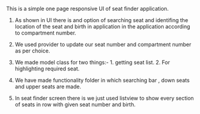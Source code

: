 This is a simple one page responsive UI of seat finder application.

1. As shown in UI there is and option of searching seat and identifing the location of the seat and birth in application in the application according to compartment number.

2. We used provider to update our seat number and compartment number as per choice.

3. We made model class for two things:- 1. getting seat list. 2. For highlighting required seat.

4. We have made functionality folder in which searching bar , down seats and upper seats are made.

5. In seat finder screen there is we just used listview to show every section of seats in row with given seat number and birth.

